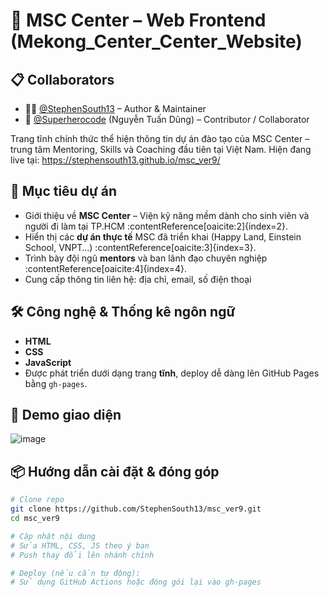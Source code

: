 # 🌟 MSC Center – Web Frontend (Mekong_Center_Center_Website)
## 📋 Collaborators

- 👨‍💻 [@StephenSouth13](https://github.com/StephenSouth13) – Author & Maintainer
- 🤝 [@Superherocode](https://github.com/Superherocode) (Nguyễn Tuấn Dũng) – Contributor / Collaborator

Trang tĩnh chính thức thể hiện thông tin dự án đào tạo của MSC Center – trung tâm Mentoring, Skills và Coaching đầu tiên tại Việt Nam. Hiện đang live tại: https://stephensouth13.github.io/msc_ver9/

## 🚀 Mục tiêu dự án
- Giới thiệu về **MSC Center** – Viện kỹ năng mềm dành cho sinh viên và người đi làm tại TP.HCM :contentReference[oaicite:2]{index=2}.
- Hiển thị các **dự án thực tế** MSC đã triển khai (Happy Land, Einstein School, VNPT…) :contentReference[oaicite:3]{index=3}.
- Trình bày đội ngũ **mentors** và ban lãnh đạo chuyên nghiệp :contentReference[oaicite:4]{index=4}.
- Cung cấp thông tin liên hệ: địa chỉ, email, số điện thoại

## 🛠 Công nghệ & Thống kê ngôn ngữ
- **HTML**
- **CSS**
- **JavaScript** 
- Được phát triển dưới dạng trang **tĩnh**, deploy dễ dàng lên GitHub Pages bằng `gh-pages`.

## 📸 Demo giao diện
![image](https://github.com/user-attachments/assets/be5d5770-d075-40e2-b4e1-2dcb5be3e933)


## 📦 Hướng dẫn cài đặt & đóng góp

```bash
# Clone repo
git clone https://github.com/StephenSouth13/msc_ver9.git
cd msc_ver9

# Cập nhật nội dung
# Sửa HTML, CSS, JS theo ý bạn
# Push thay đổi lên nhánh chính

# Deploy (nếu cần tự động):
# Sử dụng GitHub Actions hoặc đóng gói lại vào gh-pages

